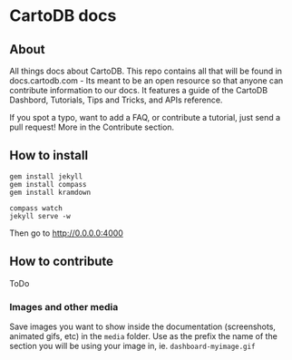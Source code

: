 # CartoDB docs

## About

All things docs about CartoDB. This repo contains all that will be found in docs.cartodb.com - Its meant to be an open resource so that anyone can contribute information to our docs. It features a guide of the CartoDB Dashbord, Tutorials, Tips and Tricks, and APIs reference. 

If you spot a typo, want to add a FAQ, or contribute a tutorial, just send a pull request! More in the Contribute section. 

## How to install

```
gem install jekyll
gem install compass
gem install kramdown

compass watch
jekyll serve -w
```

Then go to http://0.0.0.0:4000

## How to contribute 

ToDo


### Images and other media

Save images you want to show inside the documentation (screenshots, animated gifs, etc) in the <code>media</code> folder. Use as the prefix the name of the section you will be using your image in, ie. <code>dashboard-myimage.gif</code>


